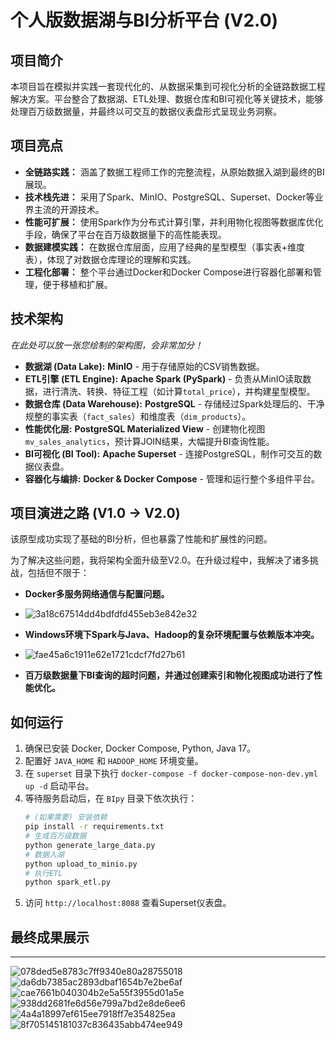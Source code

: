 # 个人版数据湖与BI分析平台 (V2.0)

## 项目简介

本项目旨在模拟并实践一套现代化的、从数据采集到可视化分析的全链路数据工程解决方案。平台整合了数据湖、ETL处理、数据仓库和BI可视化等关键技术，能够处理百万级数据量，并最终以可交互的数据仪表盘形式呈现业务洞察。

## 项目亮点

- **全链路实践：** 涵盖了数据工程师工作的完整流程，从原始数据入湖到最终的BI展现。
- **技术栈先进：** 采用了Spark、MinIO、PostgreSQL、Superset、Docker等业界主流的开源技术。
- **性能可扩展：** 使用Spark作为分布式计算引擎，并利用物化视图等数据库优化手段，确保了平台在百万级数据量下的高性能表现。
- **数据建模实践：** 在数据仓库层面，应用了经典的星型模型（事实表+维度表），体现了对数据仓库理论的理解和实践。
- **工程化部署：** 整个平台通过Docker和Docker Compose进行容器化部署和管理，便于移植和扩展。

## 技术架构

*在此处可以放一张您绘制的架构图，会非常加分！*

- **数据湖 (Data Lake):** **MinIO** - 用于存储原始的CSV销售数据。
- **ETL引擎 (ETL Engine):** **Apache Spark (PySpark)** - 负责从MinIO读取数据，进行清洗、转换、特征工程（如计算`total_price`），并构建星型模型。
- **数据仓库 (Data Warehouse):** **PostgreSQL** - 存储经过Spark处理后的、干净规整的事实表（`fact_sales`）和维度表（`dim_products`）。
- **性能优化层:** **PostgreSQL Materialized View** - 创建物化视图 `mv_sales_analytics`，预计算JOIN结果，大幅提升BI查询性能。
- **BI可视化 (BI Tool):** **Apache Superset** - 连接PostgreSQL，制作可交互的数据仪表盘。
- **容器化与编排:** **Docker & Docker Compose** - 管理和运行整个多组件平台。

## 项目演进之路 (V1.0 -> V2.0)

该原型成功实现了基础的BI分析，但也暴露了性能和扩展性的问题。

为了解决这些问题，我将架构全面升级至V2.0。在升级过程中，我解决了诸多挑战，包括但不限于：
- **Docker多服务网络通信与配置问题。**

- ![3a18c67514dd4bdfdfd455eb3e842e32](https://github.com/user-attachments/assets/213c7356-1650-4793-a670-e5737806cec0)

- **Windows环境下Spark与Java、Hadoop的复杂环境配置与依赖版本冲突。**

- ![fae45a6c1911e62e1721cdcf7fd27b61](https://github.com/user-attachments/assets/e0984b38-82b2-4adc-9a26-44aea2956a0d)

- **百万级数据量下BI查询的超时问题，并通过创建索引和物化视图成功进行了性能优化。**

## 如何运行

1.  确保已安装 Docker, Docker Compose, Python, Java 17。
2.  配置好 `JAVA_HOME` 和 `HADOOP_HOME` 环境变量。
3.  在 `superset` 目录下执行 `docker-compose -f docker-compose-non-dev.yml up -d` 启动平台。
4.  等待服务启动后，在 `BIpy` 目录下依次执行：
    ```bash
    # (如果需要) 安装依赖
    pip install -r requirements.txt 
    # 生成百万级数据
    python generate_large_data.py
    # 数据入湖
    python upload_to_minio.py
    # 执行ETL
    python spark_etl.py
    ```
5.  访问 `http://localhost:8088` 查看Superset仪表盘。

## 最终成果展示
---
![078ded5e8783c7ff9340e80a28755018](https://github.com/user-attachments/assets/a2f4931c-df41-4f3f-a6f6-e488be8ef1c2)
![da6db7385ac2893dbaf1654b7e2be6af](https://github.com/user-attachments/assets/f558629b-bf5b-48cb-be99-adca9c5a96ec)
![cae7661b040304b2e5a55f3955d01a5e](https://github.com/user-attachments/assets/34512bcd-4a3f-48e7-9660-5ef27c910af3)
![938dd2681fe6d56e799a7bd2e8de6ee6](https://github.com/user-attachments/assets/411b3949-011b-4c1f-a30c-e61aaae29586)
![4a4a18997ef615ee7918ff7e354825ea](https://github.com/user-attachments/assets/a744e1e6-c86b-4c35-9a98-9b688608c038)
![8f705145181037c836435abb474ee949](https://github.com/user-attachments/assets/74063f8a-2e42-4110-8dc2-7882df6b3de6)



